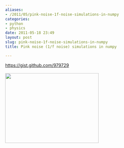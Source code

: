 ```yaml
---
aliases:
- /2011/05/pink-noise-1f-noise-simulations-in-numpy
categories:
- python
- physics
date: 2011-05-18 23:49
layout: post
slug: pink-noise-1f-noise-simulations-in-numpy
title: Pink noise (1/f noise) simulations in numpy

---
```


<a href="https://gist.github.com/979729">
 https://gist.github.com/979729
</a>
<br/>
<br/>
<a href="/images/pink-noise-1f-noise-simulations-in-numpy_05_oneoverf1.png">
 <img alt="" class="alignnone size-medium wp-image-128" height="225" src="/images/pink-noise-1f-noise-simulations-in-numpy_05_oneoverf1.png" title="oneoverf" width="300"/>
</a>
